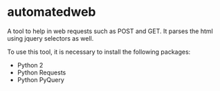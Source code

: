 # automatedweb
A tool to help in web requests such as POST and GET. It parses the html using jquery selectors as well.

To use this tool, it is necessary to install the following packages:
 - Python 2
 - Python Requests
 - Python PyQuery
